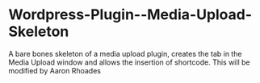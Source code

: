 Wordpress-Plugin--Media-Upload-Skeleton
=======================================

A bare bones skeleton of a media upload plugin, creates the tab in the Media Upload window and allows the insertion of shortcode. This will be modified by Aaron Rhoades